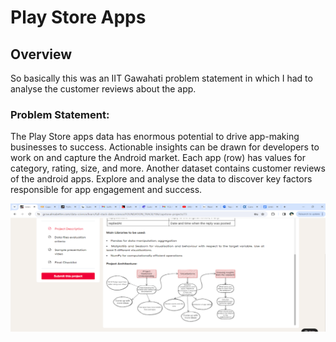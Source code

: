 <H1>Play Store Apps</H1>
<h2>Overview</h2>
<p>So basically this was an IIT Gawahati problem statement in which I had to analyse the customer reviews about the app.</p>

<h3>Problem Statement:</h3>
<p>The Play Store apps data has enormous potential to drive app-making businesses to success. 
  Actionable insights can be drawn for developers to work on and capture the Android market. Each app (row) has 
  values for category, rating, size, and more. Another dataset contains customer reviews of the android apps. 
  Explore and analyse the data to discover key factors responsible for app engagement and success.</p>

<img src='problemStatement.png' alt='ProblemStatement'>
